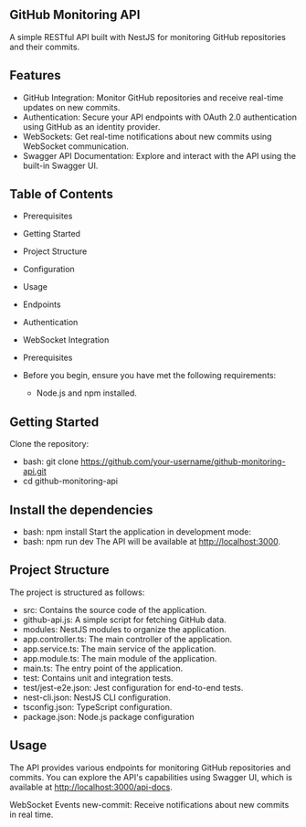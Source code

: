 ## GitHub Monitoring API

  A simple RESTful API built with NestJS for monitoring GitHub repositories and their commits.

## Features

- GitHub Integration: Monitor GitHub repositories and receive real-time updates on new commits.
- Authentication: Secure your API endpoints with OAuth 2.0 authentication using GitHub as an identity provider.
- WebSockets: Get real-time notifications about new commits using WebSocket communication.
- Swagger API Documentation: Explore and interact with the API using the built-in Swagger UI.

## Table of Contents

- Prerequisites
- Getting Started
- Project Structure
- Configuration
- Usage
- Endpoints
- Authentication
- WebSocket Integration
- Prerequisites
  
- Before you begin, ensure you have met the following requirements:
  - Node.js and npm installed.

## Getting Started

Clone the repository:

- bash: git clone <https://github.com/your-username/github-monitoring-api.git>
- cd github-monitoring-api

## Install the dependencies

- bash: npm install
Start the application in development mode:
- bash: npm run dev
The API will be available at <http://localhost:3000>.

## Project Structure

The project is structured as follows:

- src: Contains the source code of the application.
- github-api.js: A simple script for fetching GitHub data.
- modules: NestJS modules to organize the application.
- app.controller.ts: The main controller of the application.
- app.service.ts: The main service of the application.
- app.module.ts: The main module of the application.
- main.ts: The entry point of the application.
- test: Contains unit and integration tests.
- test/jest-e2e.json: Jest configuration for end-to-end tests.
- nest-cli.json: NestJS CLI configuration.
- tsconfig.json: TypeScript configuration.
- package.json: Node.js package configuration

## Usage

The API provides various endpoints for monitoring GitHub repositories and commits. You can explore the API's capabilities using Swagger UI, which is available at <http://localhost:3000/api-docs>.

WebSocket Events
new-commit: Receive notifications about new commits in real time.
